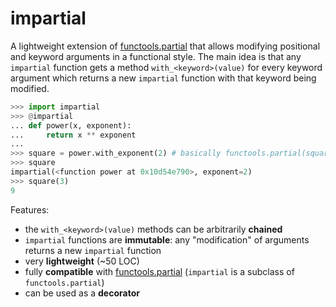 # impartial

A lightweight extension of [functools.partial](https://docs.python.org/3/library/functools.html#functools.partial) that allows modifying positional and keyword arguments in a functional style.
The main idea is that any `impartial` function gets a method `with_<keyword>(value)` for every keyword argument which returns a new `impartial` function with that keyword being modified.

```python
>>> import impartial
>>> @impartial
... def power(x, exponent):
...     return x ** exponent
...
>>> square = power.with_exponent(2) # basically functools.partial(square, exponent=2)
>>> square
impartial(<function power at 0x10d54e790>, exponent=2)
>>> square(3)
9
```

Features:

- the `with_<keyword>(value)` methods can be arbitrarily **chained**
- `impartial` functions are **immutable**: any "modification" of arguments returns a new `impartial` function
- very **lightweight** (~50 LOC)
- fully **compatible** with [functools.partial](https://docs.python.org/3/library/functools.html#functools.partial) (`impartial` is a subclass of `functools.partial`)
- can be used as a **decorator**
